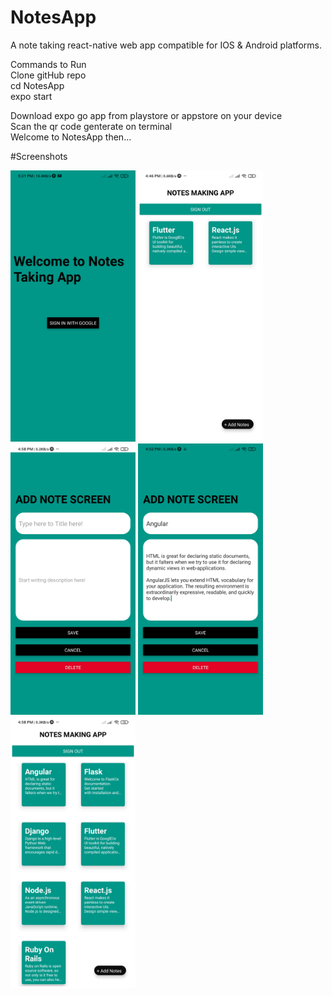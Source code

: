# NotesApp
A note taking react-native web app compatible for IOS & Android platforms.

Commands to Run  
Clone gitHub repo   
cd NotesApp   
expo start   

Download expo go app from playstore or appstore on your device  
Scan the qr code genterate on terminal  
Welcome to NotesApp then...   

#Screenshots

<p>
    <img src="/screenshots/1.jpg" alt="drawing" width="200"/>
    <img src="/screenshots/2.jpg" alt="drawing" width="200"/>
    <img src="/screenshots/3.jpg" alt="drawing" width="200"/>
    <img src="/screenshots/4.jpg" alt="drawing" width="200"/>
    <img src="/screenshots/5.jpg" alt="drawing" width="200"/>
</p>
